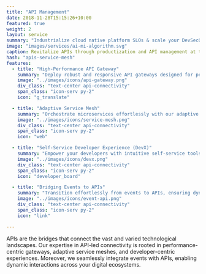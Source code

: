 ```yaml
---
title: "API Management"
date: 2018-11-28T15:15:26+10:00
featured: true
weight: 2
layout: service
summary: "Industrialize cloud native platform SLOs & scale your DevSecOps in an SRE model."
image: "images/services/ai-mi-algorithm.svg"
caption: Revitalize APIs through productization and API management at the core
hash: "apis-service-mesh"
features:
  - title: "High-Performance API Gateway"
    summary: "Deploy robust and responsive API gateways designed for performance, ensuring swift and seamless data transit while securing endpoints."
    image: "../images/icons/api-gateway.png"
    div_class: "text-center api-connectivity"
    span_class: "icon-serv py-2"
    icon: "g_translate"

  - title: "Adaptive Service Mesh"
    summary: "Orchestrate microservices effortlessly with our adaptive service mesh solutions, optimizing service-to-service communications within your infrastructure."
    image: "../images/icons/service-mesh.png"
    div_class: "text-center api-connectivity"
    span_class: "icon-serv py-2"
    icon: "web"

  - title: "Self-Service Developer Experience (DevX)"
    summary: "Empower your developers with intuitive self-service tools, enabling them to seamlessly connect, test, and deploy APIs, enhancing productivity and innovation."
    image: "../images/icons/devx.png"
    div_class: "text-center api-connectivity"
    span_class: "icon-serv py-2"
    icon: "developer_board"

  - title: "Bridging Events to APIs"
    summary: "Transition effortlessly from events to APIs, ensuring dynamic data interactions and real-time responsiveness across your platforms."
    image: "../images/icons/event-api.png"
    div_class: "text-center api-connectivity"
    span_class: "icon-serv py-2"
    icon: "link"

---
```


APIs are the bridges that connect the vast and varied technological landscapes. Our expertise in API-led connectivity is rooted in performance-centric gateways, adaptive service meshes, and developer-centric experiences. Moreover, we seamlessly integrate events with APIs, enabling dynamic interactions across your digital ecosystems.
